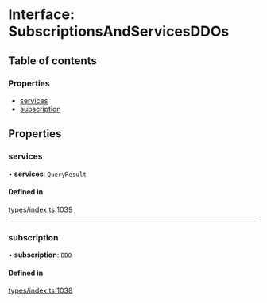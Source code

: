 # Interface: SubscriptionsAndServicesDDOs

## Table of contents

### Properties

- [services](SubscriptionsAndServicesDDOs.md#services)
- [subscription](SubscriptionsAndServicesDDOs.md#subscription)

## Properties

### services

• **services**: `QueryResult`

#### Defined in

[types/index.ts:1039](https://github.com/nevermined-io/react-components/blob/916db15/catalog/src/types/index.ts#L1039)

___

### subscription

• **subscription**: `DDO`

#### Defined in

[types/index.ts:1038](https://github.com/nevermined-io/react-components/blob/916db15/catalog/src/types/index.ts#L1038)

